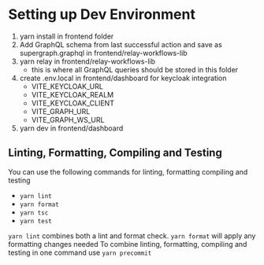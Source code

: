 # Setting up Dev Environment

1. yarn install in frontend folder
2. Add GraphQL schema from last successful action and save as supergraph.graphql
   in frontend/relay-workflows-lib
3. yarn relay in frontend/relay-workflows-lib
   - this is where all GraphQL queries should be stored in this folder
4. create .env.local in frontend/dashboard for keycloak integration
   - VITE_KEYCLOAK_URL
   - VITE_KEYCLOAK_REALM
   - VITE_KEYCLOAK_CLIENT
   - VITE_GRAPH_URL
   - VITE_GRAPH_WS_URL
5. yarn dev in frontend/dashboard

## Linting, Formatting, Compiling and Testing

You can use the following commands for linting, formatting compiling and testing

- `yarn lint`
- `yarn format`
- `yarn tsc`
- `yarn test`

`yarn lint` combines both a lint and format check.
`yarn format` will apply any formatting changes needed
To combine linting, formatting, compiling and testing in one command use `yarn precommit`
